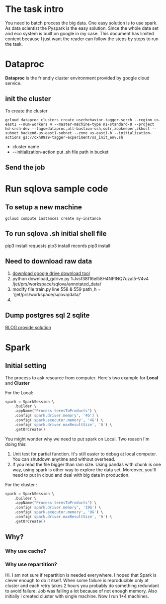 # The task intro
You need to batch process the big data. One easy solution is to use spark. As data scientist the Pyspark is the easy solution. Since the whole data set and eco system is built on google in my case. This document has limited content because I just want the reader can follow the steps by steps to run the task. 

# Dataproc
**Dataproc** is the friendly cluster environment provided by google cloud service. 
## init the cluster
To create the cluster 

    gcloud dataproc clusters create userbehavior-tagger-serch --region us-east1 --num-workers 4 --master-machine-type n1-standard-8 --project hd-srch-dev --tags=dataproc,all-bastion-ssh,solr,zookeeper,zkhost --subnet backend-us-east1-subnet --zone us-east1-b --initialization-actions gs://cxh89s9-tagger-experiment/ss_init_env.sh

- cluster name
- --initialization-action 
	put .sh file path in bucket
	


## Send the job
 

# Run sqlova sample code
## To setup a new machine
```
gcloud compute instances create my-instance
```
## To run sqlova .sh initial shell file
pip3 install requests
pip3 install records
pip3 install 
## Need to download raw data

 1. [download google drive download tool](https://medium.com/tinghaochen/how-to-download-files-from-google-drive-through-terminal-4a6802707dbb](https://medium.com/tinghaochen/how-to-download-files-from-google-drive-through-terminal-4a6802707dbb))
 2. python download_gdrive.py 1iJvsf38f16el58H4NPINQ7uzal5-V4v4 /jet/prs/workspace/sqlova/annotated_data/
 3. modify file train.py line 558 & 559 path_h = '/jet/prs/workspace/sqlova/data/'
 4. 
## Dump postgres sql 2 sqlite
[BLOG provide solution](https://manuelvanrijn.nl/blog/2012/01/18/convert-postgresql-to-sqlite/)


# Spark 
## Initial setting
The process to ask resource from computer. Here's two example for **Local** and **Cluster**

For the Local:
```python
spark = SparkSession \  
    .builder \  
    .appName("Process termsToProducts") \  
    .config('spark.driver.memory', '4G') \  
    .config('spark.executor.memory', '4G') \  
    .config('spark.driver.maxResultSize', '0') \  
    .getOrCreate()
```
You might wonder why we need to put spark on Local. Two reason I'm doing this:
1. Unit test for partial function. It's still easier to debug at local computer. You can shutdown anytime and without overhead. 
2. If you read the file bigger than ram size. Using pandas with chunk is one way, using spark is other way to explore the data set. Moreover, you'll need to put in cloud and deal with big data in production. 

For the cluster :
```python
spark = SparkSession \  
    .builder \  
    .appName("Process termsToProducts") \  
    .config('spark.driver.memory', '19G') \  
    .config('spark.executor.memory', '9G') \  
    .config('spark.driver.maxResultSize', '0') \  
    .getOrCreate()
```

## Why?
### Why use cache?

### Why use repartition?

Hi. I am not sure if repartition is needed everywhere. I hoped that Spark is clever enough to do it itself.
When some failure is reproducible only at cluster and each retry takes 2 hours you probably do something redundant to avoid failure.
Job was failing a lot because of not enough memory.
Also initially I created cluster with single machine. Now I run 1+4 machines.
<!--stackedit_data:
eyJoaXN0b3J5IjpbLTIwODI4NDIyNDEsLTg3NzA1NDE1OCwtOD
c0NzEwNjMyLC01NzgwNzQyOTQsMTU3OTY4NzY2Nl19
-->